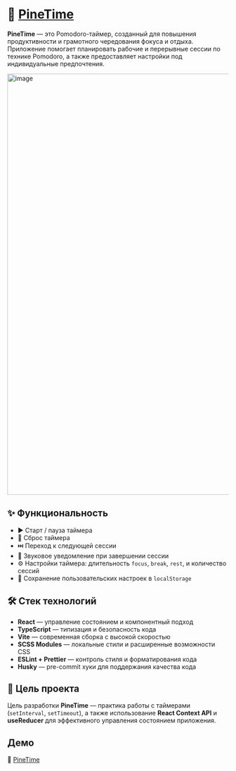 # 🌲 [PineTime](https://flinski.github.io/pine-time/)

**PineTime** — это Pomodoro-таймер, созданный для повышения продуктивности и грамотного чередования фокуса и отдыха. Приложение помогает планировать рабочие и перерывные сессии по технике Pomodoro, а также предоставляет настройки под индивидуальные предпочтения.

<img width="1909" height="957" alt="image" src="https://github.com/user-attachments/assets/d2150a7d-f85b-49ac-88ee-c56d8014873c" />

## ✨ Функциональность

* ▶️ Старт / пауза таймера
* 🔄 Сброс таймера
* ⏭️ Переход к следующей сессии
* 🔔 Звуковое уведомление при завершении сессии
* ⚙️ Настройки таймера: длительность `focus`, `break`, `rest`, и количество сессий
* 💾 Сохранение пользовательских настроек в `localStorage`

## 🛠️ Стек технологий

* **React** — управление состоянием и компонентный подход
* **TypeScript** — типизация и безопасность кода
* **Vite** — современная сборка с высокой скоростью
* **SCSS Modules** — локальные стили и расширенные возможности CSS
* **ESLint + Prettier** — контроль стиля и форматирования кода
* **Husky** — pre-commit хуки для поддержания качества кода

## 🎯 Цель проекта

Цель разработки **PineTime** — практика работы с таймерами (`setInterval`, `setTimeout`), а также использование **React Context API** и **useReducer** для эффективного управления состоянием приложения.

## Демо

🌲 [PineTime](https://flinski.github.io/pine-time/)
